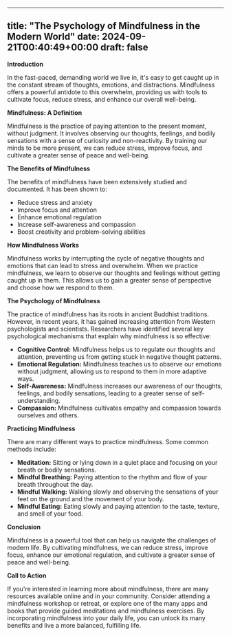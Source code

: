 
---
title: "The Psychology of Mindfulness in the Modern World"
date: 2024-09-21T00:40:49+00:00
draft: false
---

**Introduction**

In the fast-paced, demanding world we live in, it's easy to get caught up in the constant stream of thoughts, emotions, and distractions. Mindfulness offers a powerful antidote to this overwhelm, providing us with tools to cultivate focus, reduce stress, and enhance our overall well-being.

**Mindfulness: A Definition**

Mindfulness is the practice of paying attention to the present moment, without judgment. It involves observing our thoughts, feelings, and bodily sensations with a sense of curiosity and non-reactivity. By training our minds to be more present, we can reduce stress, improve focus, and cultivate a greater sense of peace and well-being.

**The Benefits of Mindfulness**

The benefits of mindfulness have been extensively studied and documented. It has been shown to:

- Reduce stress and anxiety
- Improve focus and attention
- Enhance emotional regulation
- Increase self-awareness and compassion
- Boost creativity and problem-solving abilities

**How Mindfulness Works**

Mindfulness works by interrupting the cycle of negative thoughts and emotions that can lead to stress and overwhelm. When we practice mindfulness, we learn to observe our thoughts and feelings without getting caught up in them. This allows us to gain a greater sense of perspective and choose how we respond to them.

**The Psychology of Mindfulness**

The practice of mindfulness has its roots in ancient Buddhist traditions. However, in recent years, it has gained increasing attention from Western psychologists and scientists. Researchers have identified several key psychological mechanisms that explain why mindfulness is so effective:

- **Cognitive Control:** Mindfulness helps us to regulate our thoughts and attention, preventing us from getting stuck in negative thought patterns.
- **Emotional Regulation:** Mindfulness teaches us to observe our emotions without judgment, allowing us to respond to them in more adaptive ways.
- **Self-Awareness:** Mindfulness increases our awareness of our thoughts, feelings, and bodily sensations, leading to a greater sense of self-understanding.
- **Compassion:** Mindfulness cultivates empathy and compassion towards ourselves and others.

**Practicing Mindfulness**

There are many different ways to practice mindfulness. Some common methods include:

- **Meditation:** Sitting or lying down in a quiet place and focusing on your breath or bodily sensations.
- **Mindful Breathing:** Paying attention to the rhythm and flow of your breath throughout the day.
- **Mindful Walking:** Walking slowly and observing the sensations of your feet on the ground and the movement of your body.
- **Mindful Eating:** Eating slowly and paying attention to the taste, texture, and smell of your food.

**Conclusion**

Mindfulness is a powerful tool that can help us navigate the challenges of modern life. By cultivating mindfulness, we can reduce stress, improve focus, enhance our emotional regulation, and cultivate a greater sense of peace and well-being.

**Call to Action**

If you're interested in learning more about mindfulness, there are many resources available online and in your community. Consider attending a mindfulness workshop or retreat, or explore one of the many apps and books that provide guided meditations and mindfulness exercises. By incorporating mindfulness into your daily life, you can unlock its many benefits and live a more balanced, fulfilling life.